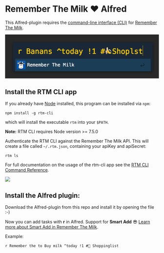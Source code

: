 Remember The Milk ❤️ Alfred
========

This Alfred-plugin requires the [command-line interface (CLI)](https://www.npmjs.com/package/rtm-cli) for [Remember The
Milk](https://www.rememberthemilk.com/). 

![Alfred Screenshot](https://raw.githubusercontent.com/danielbahl/alfred-remember-the-milk/master/Screen%20Shot%202018-05-02%20at%2010.13.50.png)


## Install the RTM CLI app

If you already have [Node](https://nodejs.org) installed, this program can be
installed via `npm`:

```shell
npm install -g rtm-cli
```
which will install the executable `rtm` into your `$PATH`.

**Note:** RTM CLI requires Node version >= 7.5.0

Authenticate the RTM CLI against the Remember The Milk API. This will create a file called  `~/.rtm.json`, containing your apiKey and apiSecret:

    rtm ls
    
For full documentation on the usage of the rtm-cli app see the [RTM CLI Command Reference](https://github.com/dwaring87/rtm-cli/wiki/Command-Reference).

![](https://raw.githubusercontent.com/dwaring87/rtm-cli/master/screens/ls.png)

## Install the Alfred plugin:

Download the Alfred-plugin from this repo and install it by opening the file :-) 

Now you can add tasks with **r** in Alfred. Support for **Smart Add**  😎
[Learn more about Smart Add in Remember The Milk](https://www.rememberthemilk.com/help/answer/basics-smartadd-howdoiuse).

Example:

    r Remember the to Buy milk ^today !1 #🍌 Shoppinglist
